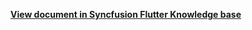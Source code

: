 **[View document in Syncfusion Flutter Knowledge base](https://www.syncfusion.com/kb/12271/how-to-customize-the-agenda-view-appointment-using-the-style-proeprties-in-flutter-event)**
